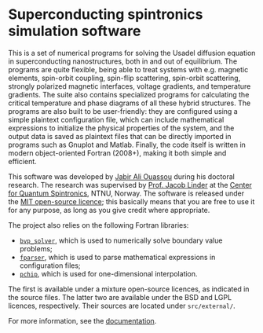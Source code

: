 # Superconducting spintronics simulation software

This is a set of numerical programs for solving the Usadel diffusion equation in
superconducting nanostructures, both in and out of equilibrium. The programs are
quite flexible, being able to treat systems with e.g. magnetic elements, spin-orbit
coupling, spin-flip scattering, spin-orbit scattering, strongly polarized magnetic
interfaces, voltage gradients, and temperature gradients. The suite also contains
specialized programs for calculating the critical temperature and phase diagrams
of all these hybrid structures. The programs are also built to be user-friendly:
they are configured using a simple plaintext configuration file, which can include
mathematical expressions to initialize the physical properties of the system, and 
the output data is saved as plaintext files that can be directly imported in 
programs such as Gnuplot and Matlab. Finally, the code itself is written in 
modern object-oriented Fortran (2008+), making it both simple and efficient.

This software was developed by [Jabir Ali Ouassou](https://github.com/jabirali)
during his doctoral research. The research was supervised
by [Prof. Jacob Linder](https://folk.ntnu.no/jacobrun/) at the 
[Center for Quantum Spintronics](https://www.ntnu.edu/quspin), NTNU, Norway.
The software is released under the 
[MIT open-source licence](https://github.com/jabirali/DoctorCode/blob/master/LICENSE.md);
this basically means that you are free to use it for any purpose, 
as long as you give credit where appropriate.

The project also relies on the following Fortran libraries:

 * [`bvp_solver`](http://cs.stmarys.ca/~muir/BVP_SOLVER_Webpage.shtml),
   which is used to numerically solve boundary value problems;
 * [`fparser`](http://fparser.sourceforge.net/),
   which is used to parse mathematical expressions in configuration files;
 * [`pchip`](https://people.sc.fsu.edu/~jburkardt/f_src/pchip/pchip.html),
   which is used for one-dimensional interpolation.

The first is available under a mixture open-source licences, as indicated
in the source files. The latter two are available under the BSD
and LGPL licences, respectively. Their sources are located under `src/external/`.

For more information, see the 
[documentation](https://jabirali.github.io/DoctorCode/html/page/index.html).
